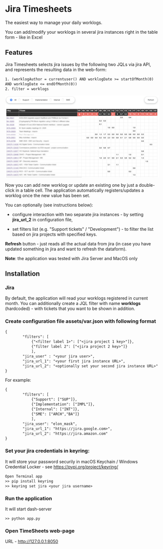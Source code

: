 # Jira Timesheets
The easiest way to manage your daily worklogs.

You can add/modify your worklogs in several jira instances right in the table form - like in Excel

## Features

Jira Timesheets selects jira issues by the following two JQLs via jira API, and represents the resulting data in the web-form:

```
1. (worklogAuthor = currentuser() AND worklogDate >= startOfMonth(0) AND worklogDate <= endOfMonth(0))
2. filter = worklogs
```

![Image alt](https://github.com/mixaxa85/jira-timesheets/blob/main/JiraTS.png)

Now you can add new worklog or update an existing one by just a double-click in a table cell. The application automatically registers/updates a worklog once the new value has been set.

You can optionally (see instructions below):

 - configure interaction with two separate jira instances - by setting **jira_url_2** in configuration file,

 - set filters list (e.g. "Support tickets" / "Development") - to filter the list based on jira projects with specified keys.

**Refresh** button - just reads all the actual data from jira (in case you have updated something in jira and want to refresh the dataform).

**Note**: the application was tested with Jira Server and MacOS only


## Installation

### Jira
By default, the application will read your worklogs registered in current month. You can additionally create a JQL filter with name **worklogs** (hardcoded) - with tickets that you want to be shown in addition.

### Create configuration file **assets/var.json** with following format

```
{
        "filters": [
            {"<filter label 1>": ["<jira project 1 key>"]},
            {"filter label 2": ["<jira project 2 key>"]}
            ],
        "jira_user" : "<your jira user>",
        "jira_url_1": "<your first jira instance URL>",
        "jira_url_2": "<optionally set your second jira instance URL>"
}
```

For example:

```
{
        "filters": [
            {"Support": ["SUP"]},
            {"Implementation": ["IMPL"]},
            {"Internal": ["INT"]},
            {"SME": ["ARCH","BA"]}
            ],
        "jira_user": "elon_mask",
        "jira_url_1": "https://jira.google.com>",
        "jira_url_2": "https://jira.amazon.com"
}
```

### Set your jira credentials in keyring:

It will store your password securily in macOS Keychain / Windows Credential Locker - see https://pypi.org/project/keyring/

```
Open Terminal app
>> pip install keyring
>> keyring set jira <your jira username>
```

### Run the application

It will start dash-server

```
>> python app.py
```

### Open TimeSheets web-page

URL - http://127.0.0.1:8050
